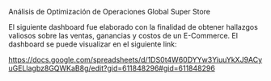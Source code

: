Análisis de Optimización de Operaciones Global Super Store 

El siguiente dashboard fue elaborado con la finalidad de obtener hallazgos valiosos sobre las ventas, ganancias y costos de un E-Commerce. El dashboard se puede visualizar en el siguiente link:

https://docs.google.com/spreadsheets/d/1DS0t4W60DYYw3YiuuYkXJ9ACyuGELlagbz8GQWKaB8g/edit?gid=611848296#gid=611848296
